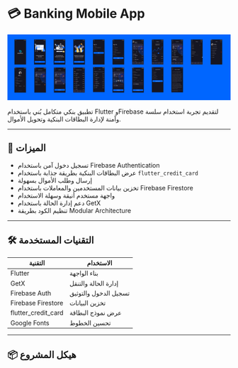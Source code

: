 # 💳 Banking Mobile App

![Design Preview](https://github.com/developerishussein/banking_mobile/blob/main/filecover.png)

تطبيق بنكي متكامل بُني باستخدام Flutter وFirebase لتقديم تجربة استخدام سلسة وآمنة لإدارة البطاقات البنكية وتحويل الأموال.

---

## 🚀 الميزات

- تسجيل دخول آمن باستخدام Firebase Authentication
- عرض البطاقات البنكية بطريقة جذابة باستخدام `flutter_credit_card`
- إرسال وطلب الأموال بسهولة
- تخزين بيانات المستخدمين والمعاملات باستخدام Firebase Firestore
- واجهة مستخدم أنيقة وسهلة الاستخدام
- دعم إدارة الحالة باستخدام GetX
- تنظيم الكود بطريقة Modular Architecture

---

## 🛠️ التقنيات المستخدمة

| التقنية | الاستخدام |
|---------|-----------|
| Flutter | بناء الواجهة |
| GetX | إدارة الحالة والتنقل |
| Firebase Auth | تسجيل الدخول والتوثيق |
| Firebase Firestore | تخزين البيانات |
| flutter_credit_card | عرض نموذج البطاقة |
| Google Fonts | تحسين الخطوط |

---

## 📦 هيكل المشروع

